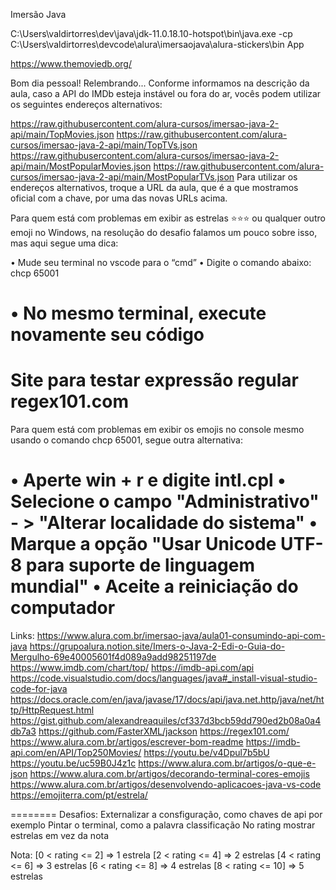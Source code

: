 
Imersão Java

C:\Users\valdirtorres\dev\java\jdk-11.0.18.10-hotspot\bin\java.exe -cp C:\Users\valdirtorres\devcode\alura\imersaojava\alura-stickers\bin App

https://www.themoviedb.org/

Bom dia pessoal! Relembrando... Conforme informamos na descrição da aula,  caso a API do IMDb esteja instável ou fora do ar, vocês podem utilizar os seguintes endereços alternativos:

https://raw.githubusercontent.com/alura-cursos/imersao-java-2-api/main/TopMovies.json
https://raw.githubusercontent.com/alura-cursos/imersao-java-2-api/main/TopTVs.json
https://raw.githubusercontent.com/alura-cursos/imersao-java-2-api/main/MostPopularMovies.json
https://raw.githubusercontent.com/alura-cursos/imersao-java-2-api/main/MostPopularTVs.json
Para utilizar os endereços alternativos, troque a URL da aula, que é a que mostramos oficial com a chave, por uma das novas URLs acima.

Para quem está com problemas em exibir as estrelas ⭐⭐⭐  ou qualquer outro emoji no Windows, na resolução do desafio falamos um pouco sobre isso, mas aqui segue uma dica:

• Mude seu terminal no vscode para o “cmd”
• Digite o comando abaixo: 
chcp 65001

• No mesmo terminal, execute novamente seu código
=============================================================================
Site para testar expressão regular
regex101.com
=============================================================================

Para quem está com problemas em exibir os emojis no console mesmo usando o comando chcp 65001, segue outra alternativa:

• Aperte win + r e digite intl.cpl
• Selecione o campo "Administrativo" - > "Alterar localidade do sistema"
• Marque a opção "Usar Unicode UTF-8 para suporte de linguagem mundial"
• Aceite a reiniciação do computador
=============
Links:
https://www.alura.com.br/imersao-java/aula01-consumindo-api-com-java
https://grupoalura.notion.site/Imers-o-Java-2-Edi-o-Guia-do-Mergulho-69e40005601f4d089a9add98251197de
https://www.imdb.com/chart/top/
https://imdb-api.com/api
https://code.visualstudio.com/docs/languages/java#_install-visual-studio-code-for-java
https://docs.oracle.com/en/java/javase/17/docs/api/java.net.http/java/net/http/HttpRequest.html
https://gist.github.com/alexandreaquiles/cf337d3bcb59dd790ed2b08a0a4db7a3
https://github.com/FasterXML/jackson
https://regex101.com/
https://www.alura.com.br/artigos/escrever-bom-readme
https://imdb-api.com/en/API/Top250Movies/
https://youtu.be/v4Dpul7b5bU
https://youtu.be/uc59B0J4z1c
https://www.alura.com.br/artigos/o-que-e-json
https://www.alura.com.br/artigos/decorando-terminal-cores-emojis
https://www.alura.com.br/artigos/desenvolvendo-aplicacoes-java-vs-code
https://emojiterra.com/pt/estrela/

========
Desafios:
Externalizar a consfiguração, como chaves de api por exemplo
Pintar o terminal, como a palavra classificação
No rating mostrar estrelas em vez da nota

Nota: 
[0 < rating <= 2] => 1 estrela
[2 < rating <= 4] => 2 estrelas
[4 < rating <= 6] => 3 estrelas
[6 < rating <= 8] => 4 estrelas
[8 < rating <= 10] => 5 estrelas

